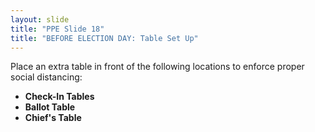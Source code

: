 ```yaml
---
layout: slide
title: "PPE Slide 18"
title: "BEFORE ELECTION DAY: Table Set Up"
---
```


Place an extra table in front of the following locations to enforce proper social distancing:

- **Check-In Tables**
- **Ballot Table**
- **Chief's Table**

